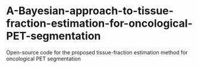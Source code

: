 # A-Bayesian-approach-to-tissue-fraction-estimation-for-oncological-PET-segmentation
Open-source code for the proposed tissue-fraction estimation method for oncological PET segmentation
